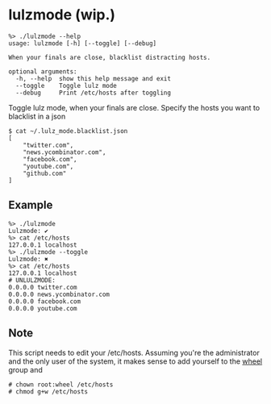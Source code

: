 # lulzmode (wip.)

```
%> ./lulzmode --help
usage: lulzmode [-h] [--toggle] [--debug]

When your finals are close, blacklist distracting hosts.

optional arguments:
  -h, --help  show this help message and exit
  --toggle    Toggle lulz mode
  --debug     Print /etc/hosts after toggling
```

Toggle lulz mode, when your finals are close. Specify the
hosts you want to blacklist in a json

```
$ cat ~/.lulz_mode.blacklist.json
[
    "twitter.com",
    "news.ycombinator.com",
    "facebook.com",
    "youtube.com",
    "github.com"
]
```

## Example

```
%> ./lulzmode 
Lulzmode: ✔
%> cat /etc/hosts 
127.0.0.1 localhost
%> ./lulzmode --toggle
Lulzmode: ✖
%> cat /etc/hosts 
127.0.0.1 localhost
# UNLULZMODE:
0.0.0.0 twitter.com
0.0.0.0 news.ycombinator.com
0.0.0.0 facebook.com
0.0.0.0 youtube.com
```

## Note

This script needs to edit your /etc/hosts. Assuming
you're the administrator and the only user of the system,
it makes sense to add yourself to the [wheel](https://wiki.archlinux.org/index.php/users_and_groups#User_groups)
group and

```
# chown root:wheel /etc/hosts
# chmod g+w /etc/hosts
```
